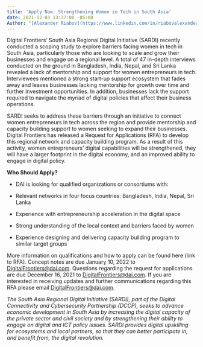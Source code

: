 ```yaml
---
title: 'Apply Now: Strengthening Women in Tech in South Asia'
date: 2021-12-03 13:37:00 -05:00
Author: "[Alexander Riabov](https://www.linkedin.com/in/riabovalexander/)"
---
```


Digital Frontiers’ South Asia Regional Digital Initiative (SARDI) recently conducted a scoping study to explore barriers facing women in tech in South Asia, particularly those who are looking to scale and grow their businesses and engage on a regional level. A total of 47 in-depth interviews conducted on the ground in Bangladesh, India, Nepal, and Sri Lanka revealed a lack of mentorship and support for women entrepreneurs in tech. Interviewees mentioned a strong start-up support ecosystem that fades away and leaves businesses lacking mentorship for growth over time and further investment opportunities. In addition, businesses lack the support required to navigate the myriad of digital policies that affect their business operations.

SARDI seeks to address these barriers through an initiative to connect women entrepreneurs in tech across the region and provide mentorship and capacity building support to women seeking to expand their businesses. Digital Frontiers has released a Request for Applications (RFA) to develop this regional network and capacity building program. As a result of this activity, women entrepreneurs’ digital capabilities will be strengthened, they will have a larger footprint in the digital economy, and an improved ability to engage in digital policy.

<!--more-->

**Who Should Apply?**

* DAI is looking for qualified organizations or consortiums with:

* Relevant networks in four focus countries: Bangladesh, India, Nepal, Sri Lanka

* Experience with entrepreneurship acceleration in the digital space

* Strong understanding of the local context and barriers faced by women

* Experience designing and delivering capacity building program to similar target groups

More information on qualifications and how to apply can be found here (link to RFA). Concept notes are due January 10, 2022 to DigitalFrontiers@dai.com. Questions regarding the request for applications are due December 16, 2021 to DigitalFrontiers@dai.com. If you are interested in receiving updates and further communications regarding this RFA please email DigitalFrontiers@dai.com.

*The South Asia Regional Digital Initiative (SARDI), part of the Digital Connectivity and Cybersecurity Partnership (DCCP), seeks to advance economic development in South Asia by increasing the digital capacity of the private sector and civil society and by strengthening their ability to engage on digital and ICT policy issues. SARDI provides digital upskilling for ecosystems and local partners, so that they can better participate in, and benefit from, the digital revolution.*